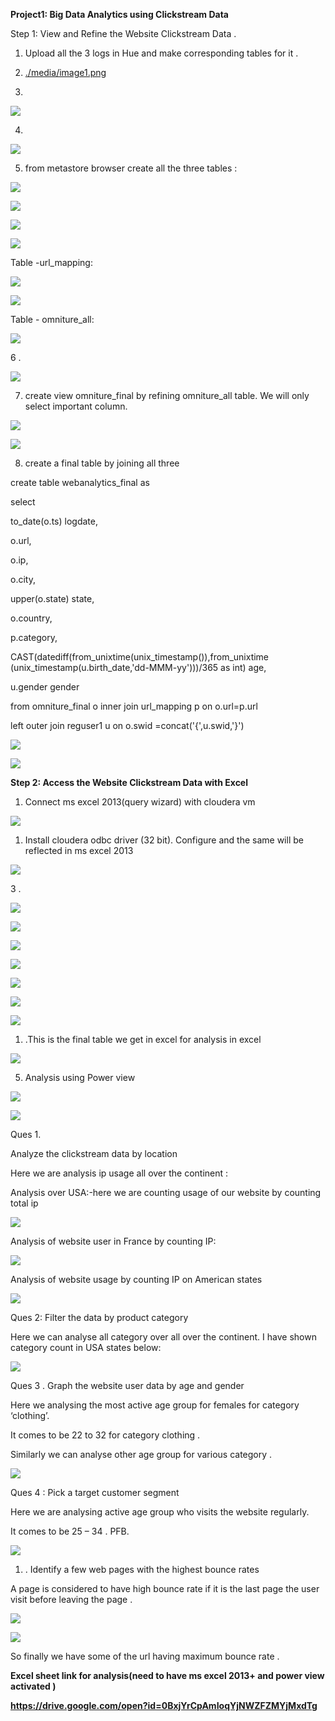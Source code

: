 **Project1: Big Data Analytics using Clickstream Data**

Step 1: View and Refine the Website Clickstream Data .

1.  Upload all the 3 logs in Hue and make corresponding tables for it .

2.  [./media/image1.png](./media/image1.png)

3.

![](media/1107a2127aa897c52616fcfb2e65068a.png)

4.

![](media/1107a2127aa897c52616fcfb2e65068a.png)

5. from metastore browser create all the three tables :

![](media/7c7397a9f77cc0f033a886cc7162d7ff.png)

![](media/5c1dc8b9b9f3f6d9c09e2ccc2ac1ea8f.png)

![](media/2a3b3969c701eb87eadf6b6a22004418.png)

![](media/091bc97dcb0d17bc429137f56f219185.png)

Table -url\_mapping:

![](media/14ba72a63b3e2c6ff63972320e7ecf36.png)

![](media/feeea801dd610cc84fdd728d07d6e9a1.png)

Table - omniture\_all:

![](media/37f65a4186f4fd15a451b998d41e4794.png)

6 .

![](media/37f65a4186f4fd15a451b998d41e4794.png)

7. create view omniture\_final by refining omniture\_all table. We will only
select important column.

![](media/8a332bf2275482d13d85cac282afc599.png)

![](media/f6dde66e42d0667e5a470a266e7632c7.png)

8. create a final table by joining all three

create table webanalytics\_final as

select

to\_date(o.ts) logdate,

o.url,

o.ip,

o.city,

upper(o.state) state,

o.country,

p.category,

CAST(datediff(from\_unixtime(unix\_timestamp()),from\_unixtime
(unix\_timestamp(u.birth\_date,'dd-MMM-yy')))/365 as int) age,

u.gender gender

from omniture\_final o inner join url\_mapping p on o.url=p.url

left outer join reguser1 u on o.swid =concat('{',u.swid,'}')

![](media/69be54e572d58209d38c187e19adb809.png)

![](media/596708869cca2d573afaa5da16992db8.png)

**Step 2: Access the Website Clickstream Data with Excel**

1.  Connect ms excel 2013(query wizard) with cloudera vm

![](media/d542b9c1b4d1e7a79a42be31aa2bb143.png)

1.  Install cloudera odbc driver (32 bit). Configure and the same will be
    reflected in ms excel 2013

![](media/0c9b2ed8cd4f5186b838d2010cc26afe.png)

3 .

![](media/2d086aff1aadfc5f3ba997925af1c7d1.png)

![](media/a8cf15c1bc507bbf1b82354d407c0752.png)

![](media/a1800c8ff40dab1dac899b96ed095763.png)

![](media/37f450f26cbaadd3831809930a9b422a.png)

![](media/33c47d7c64eee7b71339bd4fa8a14b37.png)

![](media/9650d3c92a73058ca41f9b8dcd200b92.png)

![](media/5cb952116e93ee472b814854fa451e6e.png)

1.  .This is the final table we get in excel for analysis in excel

![](media/0dba7d2e3cd53945da161924ff58200a.png)

5. Analysis using Power view

![](media/49ad081e483b6f2372134b4f5ea79542.png)

![](media/b909e5ce288c3c0d9fdf4160ad6abaae.png)

Ques 1.

Analyze the clickstream data by location

Here we are analysis ip usage all over the continent :

Analysis over USA:-here we are counting usage of our website by counting total
ip

![](media/625727f2b22872eebe836541ddbb0c19.png)

Analysis of website user in France by counting IP:

![](media/b6dd98b6109c8d46e57b61464ae7b6c5.png)

Analysis of website usage by counting IP on American states

![](media/cae7763fb5cb60f81e710bee1c89589e.png)

Ques 2: Filter the data by product category

Here we can analyse all category over all over the continent. I have shown
category count in USA states below:

![](media/7e96d20b9e282213feb88dda44f32d23.png)

Ques 3 . Graph the website user data by age and gender

Here we analysing the most active age group for females for category ‘clothing’.

It comes to be 22 to 32 for category clothing .

Similarly we can analyse other age group for various category .

![](media/f9f4ad66efe2989e4b8ab1860f008a84.png)

Ques 4 : Pick a target customer segment

Here we are analysing active age group who visits the website regularly.

It comes to be 25 – 34 . PFB.

![](media/dd2a58a4c2144eeb2c38ba1fe37f273c.png)

1.  . Identify a few web pages with the highest bounce rates

A page is considered to have high bounce rate if it is the last page the user
visit before leaving the page .

![](media/e07efc395a173acb04243f63de16dd0c.png)

![](media/90f2e3ec6a63e11877033ddc229a6488.png)

So finally we have some of the url having maximum bounce rate .

**Excel sheet link for analysis(need to have ms excel 2013+ and power view
activated )**

**https://drive.google.com/open?id=0BxjYrCpAmIoqYjNWZFZMYjMxdTg**
